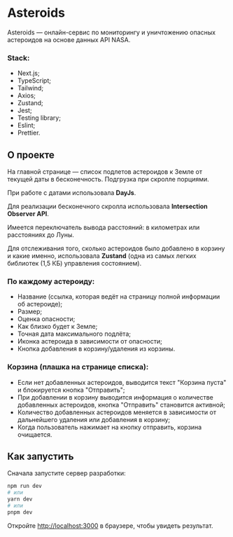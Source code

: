 # Asteroids

Asteroids — онлайн-сервис по мониторингу и уничтожению опасных астероидов на основе данных API NASA.

### Stack:

* Next.js;
* TypeScript;
* Tailwind;
* Axios;
* Zustand;
* Jest;
* Testing library;
* Eslint;
* Prettier.

## О проекте

На главной странице — список подлетов астероидов к Земле от текущей даты в бесконечность. Подгрузка при скролле
порциями.

При работе с датами использовала <strong>DayJs</strong>.

Для реализации бесконечного скролла использовала <strong>Intersection Observer API</strong>.

Имеется переключатель вывода расстояний: в километрах или расстояниях до Луны.

Для отслеживания того, сколько астероидов было добавлено в корзину и какие именно, использовала <strong>Zustand</strong> (одна из самых легких библиотек (1,5 КБ) управления состоянием).

### По каждому астероиду: 
* Название (ссылка, которая ведёт на страницу полной информации об астероиде);
* Размер; 
* Оценка опасности; 
* Как близко будет к Земле; 
* Точная дата максимального подлёта;
* Иконка астероида в зависимости от опасности;
* Кнопка добавления в корзину/удаления из корзины.

### Корзина (плашка на странице списка):
* Если нет добавленных астероидов, выводится текст "Корзина пуста" и блокируется кнопка "Отправить";
* При добавлении в корзину выводится информация о количестве добавленных астероидов, кнопка "Отправить" становится активной;
* Количество добавленных астероидов меняется в зависимости от дальнейшего удаления или добавления в корзину;
* Когда пользователь нажимает на кнопку отправить, корзина очищается.

## Как запустить

Сначала запустите сервер разработки:

```bash
npm run dev
# или
yarn dev
# или
pnpm dev
```

Откройте [http://localhost:3000](http://localhost:3000) в браузере, чтобы увидеть результат.
